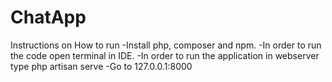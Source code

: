# ChatApp
Instructions on How to run
-Install php, composer and npm.
-In order to run the code open  terminal in IDE.
-In order to run the application in webserver type php artisan serve
-Go to 127.0.0.1:8000 
